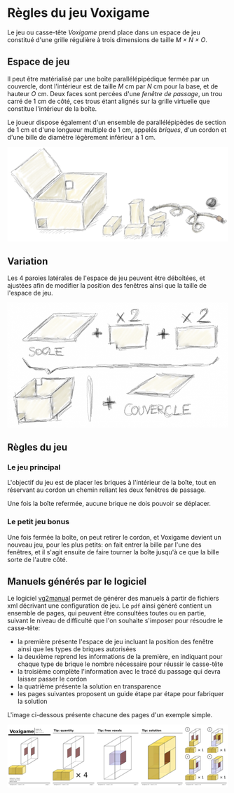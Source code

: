 # Règles du jeu Voxigame

Le jeu ou casse-tête *Voxigame* prend place dans un espace de jeu constitué d'une grille régulière à trois dimensions de taille *M × N × O*.

## Espace de jeu 

Il peut être matérialisé par une boîte parallélépipédique fermée par un couvercle, dont l'intérieur est de taille *M* cm par *N* cm pour la base, et de hauteur *O* cm. Deux faces sont percées d'une *fenêtre de passage*, un trou carré de 1 cm de côté, ces trous étant alignés sur la grille virtuelle que constitue l'intérieur de la boîte.

Le joueur dispose également d'un ensemble de parallélépipèdes de section de 1 cm et d'une longueur multiple de 1 cm, appelés *briques*, d'un cordon et d'une bille de diamètre légèrement inférieur à 1 cm. 

![le matériel de Voxigame](./jeu.png)

## Variation

Les 4 paroies latérales de l'espace de jeu peuvent être déboîtées, et ajustées afin de modifier la position des fenêtres ainsi que la taille de l'espace de jeu.

![variation de l'espace de jeu](./variante.png)

## Règles du jeu

### Le jeu principal
L'objectif du jeu est de placer les briques à l'intérieur de la boîte, tout en réservant au cordon un chemin reliant les deux fenêtres de passage.

Une fois la boîte refermée, aucune brique ne dois pouvoir se déplacer.

### Le petit jeu bonus

Une fois fermée la boîte, on peut retirer le cordon, et Voxigame devient un nouveau jeu, pour les plus petits: on fait entrer la bille par l'une des fenêtres, et il s'agit ensuite de faire tourner la boîte jusqu'à ce que la bille sorte de l'autre côté.

## Manuels générés par le logiciel

Le logiciel [vg2manual](../src/tools/vg2manual.cxx) permet de générer des manuels à partir de fichiers xml décrivant une configuration de jeu. Le ```pdf``` ainsi généré contient un ensemble de pages, qui peuvent être consultées toutes ou en partie, suivant le niveau de difficulté que l'on souhaite s'imposer pour résoudre le casse-tête:

* la première présente l'espace de jeu incluant la position des fenêtre ainsi que les types de briques autorisées
* la deuxième reprend les informations de la première, en indiquant pour chaque type de brique le nombre nécessaire pour réussir le casse-tête
* la troisième complète l'information avec le tracé du passage qui devra laisser passer le cordon
* la quatrième présente la solution en transparence
* les pages suivantes proposent un guide étape par étape pour fabriquer la solution

L'image ci-dessous présente chacune des pages d'un exemple simple.


![les pages du manuel du tunnel](./tunnel.jpg)